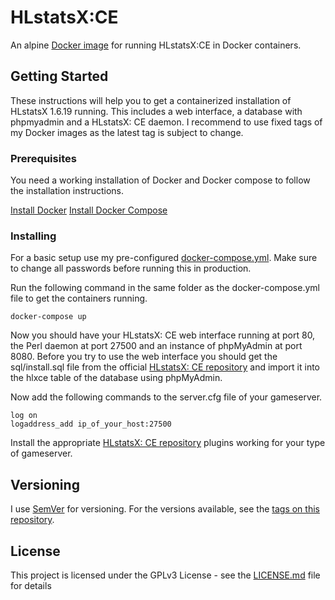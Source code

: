 # HLstatsX:CE

An alpine [Docker image](https://hub.docker.com/r/crinis/hlxce/) for running HLstatsX:CE in Docker containers.

## Getting Started
These instructions will help you to get a containerized installation of HLstatsX 1.6.19 running. This includes a web interface, a database with phpmyadmin and a HLstatsX: CE daemon. I recommend to use fixed tags of my Docker images as the latest tag is subject to change.

### Prerequisites
You need a working installation of Docker and Docker compose to follow the installation instructions.

[Install Docker](https://docs.docker.com/engine/installation/)
[Install Docker Compose](https://docs.docker.com/compose/install/)

### Installing
For a basic setup use my pre-configured [docker-compose.yml](docker-compose.yml). Make sure to change all passwords before running this in production.

Run the following command in the same folder as the docker-compose.yml file to get the containers running. 

```
docker-compose up
```
Now you should have your HLstatsX: CE web interface running at port 80, the Perl daemon at port 27500 and an instance of phpMyAdmin at port 8080.
Before you try to use the web interface you should get the sql/install.sql file from the official [HLstatsX: CE repository](https://bitbucket.org/Maverick_of_UC/hlstatsx-community-edition/) and import it into the hlxce table of the database using phpMyAdmin.

Now add the following commands to the server.cfg file of your gameserver.
```
log on
logaddress_add ip_of_your_host:27500
```
Install the appropriate [HLstatsX: CE repository](https://bitbucket.org/Maverick_of_UC/hlstatsx-community-edition/) plugins working for your type of gameserver.

## Versioning
I use [SemVer](http://semver.org/) for versioning. For the versions available, see the [tags on this repository](https://github.com/crinis/hlxce-docker/tags). 

## License
This project is licensed under the GPLv3 License - see the [LICENSE.md](LICENSE.md) file for details
